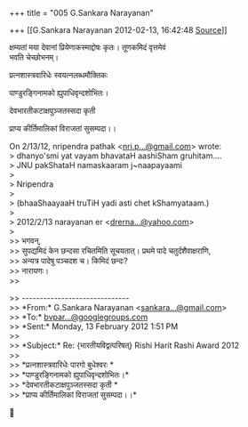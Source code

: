 +++
title = "005 G.Sankara Narayanan"

+++
[[G.Sankara Narayanan	2012-02-13, 16:42:48 [Source](https://groups.google.com/g/bvparishat/c/z9DCsQAN2tQ)]]



क्षम्यतां मया देवानां प्रियेणाकस्माद्दोषः कृतः। तूणकमिदं वृत्तमेवं  
भवति चेच्छोभनम्।

  
प्रत्नशास्त्रवारिधेः स्वयत्नलब्धमौक्तिकः

पाण्डुरङ्गिनामको ह्युपाधिवृन्दशोभितः।

देवभारतीकटाक्षपुञ्जतस्सदा कृती

प्राप्य कीर्तिमालिकां विराजतां सुसम्पदा।।

On 2/13/12, nripendra pathak \<[nri.p...@gmail.com]()\> wrote:  
\> dhanyo'smi yat vayam bhavataH aashiSham gruhitam....  
\> JNU pakShataH namaskaaram j\~naapayaami  
\>  
\> Nripendra  
\>  
\> (bhaaShaayaaH truTiH yadi asti chet kShamyataam.)  
\>  
\> 2012/2/13 narayanan er \<[drerna...@yahoo.com]()\>  
\>  
\>\> भगवन्,  
\>\> सुपद्यमिदं केन छन्दसा रचितमिति सूचयतात्। प्रथमे पादे चतुर्दशैवाक्षराणि,  
\>\> अन्यत्र पादेषु पञ्चदश च। किमिदं छन्दः?  
\>\> नारायणः।  
\>\>  

\>\> ------------------------------  
\>\> \*From:\* G.Sankara Narayanan \<[sankara...@gmail.com]()\>  
\>\> \*To:\* [bvpar...@googlegroups.com]()  
\>\> \*Sent:\* Monday, 13 February 2012 1:51 PM  
\>\>  
\>\> \*Subject:\* Re: {भारतीयविद्वत्परिषत्} Rishi Harit Rashi Award 2012  
\>\>  
\>\> \*प्रत्नशास्त्रवारिधेः पारगो बुधेश्वरः \*  
\>\> \*पाण्डुरङ्गिनामको ह्युपाधिवृन्दशोभितः।\*  
\>\> \*देवभारतीकटाक्षपुञ्जतस्सदा कृती \*  
\>\> \*प्राप्य कीर्तिमालिकां विराजतां सुसम्पदा।।\*



